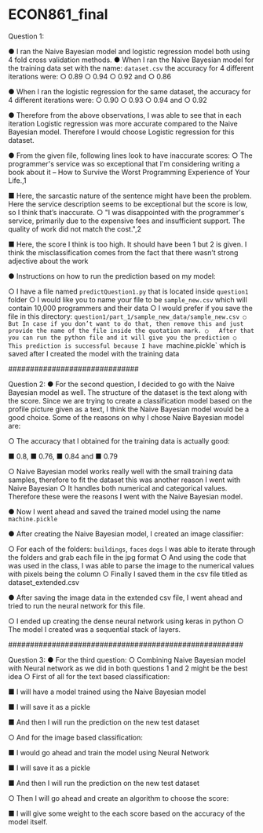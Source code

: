 # ECON861_final
Question 1:

●	I ran the Naive Bayesian model and logistic regression model both using 4 fold cross validation methods.
●	When I ran the Naive Bayesian model for the training data set with the name: `dataset.csv` the accuracy for 4 different iterations were:
○	0.89
○	0.94
○	0.92 and
○	0.86

●	When I ran the logistic regression for the same dataset, the accuracy for 4 different iterations were:
○	0.90
○	0.93
○	0.94 and
○	0.92

●	Therefore from the above observations, I was able to see that in each iteration Logistic regression was more accurate compared to the Naive Bayesian model. Therefore I would choose Logistic regression for this dataset.

●	From the given file, following lines look to have inaccurate scores:
○	The programmer's service was so exceptional that I'm considering writing a book about it – How to Survive the Worst Programming Experience of Your Life.,1

■	Here, the sarcastic nature of the sentence might have been the problem. Here the service description seems to be exceptional but the score is low, so I think that’s inaccurate. 
○	"I was disappointed with the programmer's service, primarily due to the expensive fees and insufficient support. The quality of work did not match the cost.",2

■	Here, the score I think is too high. It should have been 1 but 2 is given. I think the misclassification comes from the fact that there wasn’t strong adjective about the work

●	Instructions on how to run the prediction based on my model:

○	I have a file named `predictQuestion1.py` that is located inside `question1` folder
○	I would like you to name your file to be `sample_new.csv` which will contain 10,000 programmers and their data
○	I would prefer if you save the file in this directory: `question1/part_1/sample_new_data/sample_new.csv
○	But In case if you don’t want to do that, then remove this and just provide the name of the file inside the quotation mark.
○	After that you can run the python file and it will give you the prediction
○	This prediction is successful because I have `machine.pickle` which is saved after I created the model with the training data

##############################


Question 2:
●	For the second question, I decided to go with the Naive Bayesian model as well. The structure of the dataset is the text along with the score. Since we are trying to create a classification model based on the profile picture given as a text, I think the Naive Bayesian model would be a good choice. Some of the reasons on why I chose Naive Bayesian model are:

○	The accuracy that I obtained for the training data is actually good:

■	0.8,
■	0.76,
■	0.84 and
■	0.79

○	Naive Bayesian model works really well with the small training data samples, therefore to fit the dataset this was another reason I went with Naive Bayesian
○	It handles both numerical and categorical values. Therefore these were the reasons I went with the Naive Bayesian model.

●	Now I went ahead and saved the trained model using the name `machine.pickle`

●	After creating the Naive Bayesian model, I created an image classifier:

○	For each of the folders: `buildings`, `faces` `dogs` I was able to iterate through the folders and grab each file in the jpg format
○	And using the code that was used in the class, I was able to parse the image to the numerical values with pixels being the column
○	Finally I saved them in the csv file titled as dataset_extended.csv

●	After saving the image data in the extended csv file, I went ahead and tried to run the neural network for this file.

○	I ended up creating the dense neural network using keras in python
○	The model I created was a sequential stack of layers.


###################################################### 

Question 3:
●	For the third question:
○	Combining Naive Bayesian model with Neural network as we did in both questions 1 and 2 might be the best idea
○	First of all for the text based classification:


■	I will have a model trained using the Naive Bayesian model

■	I will save it as a pickle 

■	And then I will run the prediction on the new test dataset

○	And for the image based classification:

■	I would go ahead and train the model using Neural Network

■	I will save it as a pickle

■	And then I will run the prediction on the new test dataset

○	Then I will go ahead and create an algorithm to choose the score:

■	I will give some weight to the each score based on the accuracy of the model itself. 



